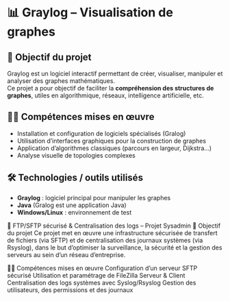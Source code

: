 # 📊 Graylog – Visualisation de graphes

## 🎯 Objectif du projet

Graylog est un logiciel interactif permettant de créer, visualiser, manipuler et analyser des graphes mathématiques.  
Ce projet a pour objectif de faciliter la **compréhension des structures de graphes**, utiles en algorithmique, réseaux, intelligence artificielle, etc.

## 👨‍💻 Compétences mises en œuvre

- Installation et configuration de logiciels spécialisés (Gralog)
- Utilisation d’interfaces graphiques pour la construction de graphes
- Application d’algorithmes classiques (parcours en largeur, Dijkstra…)
- Analyse visuelle de topologies complexes

## 🛠️ Technologies / outils utilisés

- **Graylog** : logiciel principal pour manipuler les graphes
- **Java** (Gralog est une application Java)
- **Windows/Linux** : environnement de test


🔐 FTP/SFTP sécurisé & Centralisation des logs – Projet Sysadmin
🎯 Objectif du projet
Ce projet met en œuvre une infrastructure sécurisée de transfert de fichiers (via SFTP) et de centralisation des journaux systèmes (via Rsyslog), dans le but d’optimiser la surveillance, la sécurité et la gestion des serveurs au sein d’un réseau d’entreprise.

👨‍💻 Compétences mises en œuvre
Configuration d’un serveur SFTP sécurisé
Utilisation et paramétrage de FileZilla Serveur & Client
Centralisation des logs systèmes avec Syslog/Rsyslog
Gestion des utilisateurs, des permissions et des journaux
